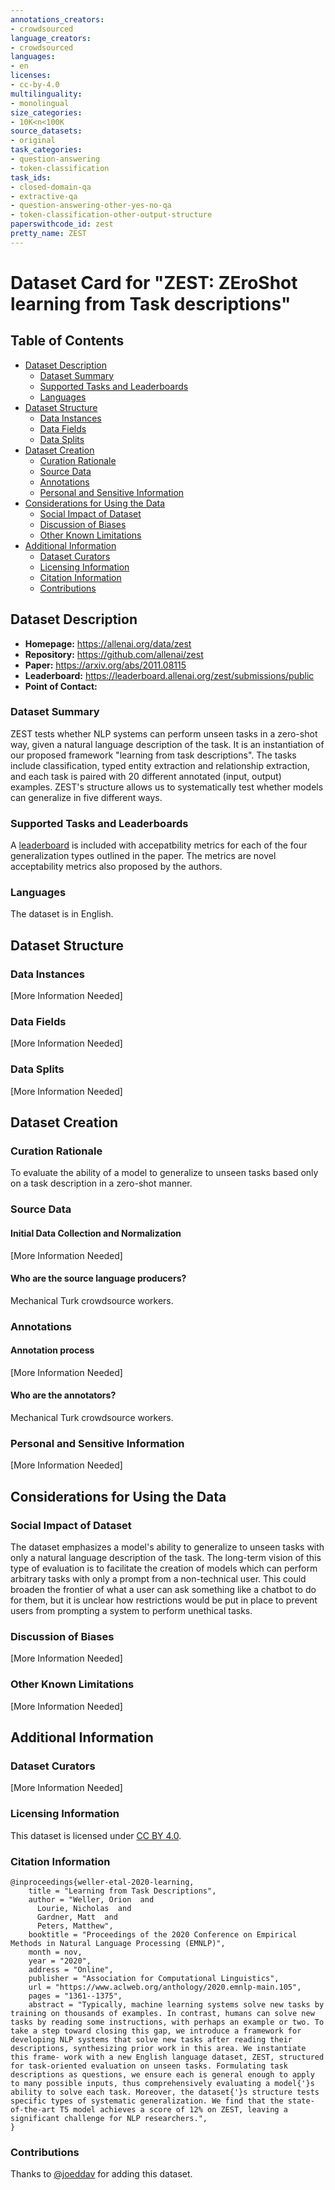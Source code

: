 ```yaml
---
annotations_creators:
- crowdsourced
language_creators:
- crowdsourced
languages:
- en
licenses:
- cc-by-4.0
multilinguality:
- monolingual
size_categories:
- 10K<n<100K
source_datasets:
- original
task_categories:
- question-answering
- token-classification
task_ids:
- closed-domain-qa
- extractive-qa
- question-answering-other-yes-no-qa
- token-classification-other-output-structure
paperswithcode_id: zest
pretty_name: ZEST
---
```


# Dataset Card for "ZEST: ZEroShot learning from Task descriptions"

## Table of Contents
- [Dataset Description](#dataset-description)
  - [Dataset Summary](#dataset-summary)
  - [Supported Tasks and Leaderboards](#supported-tasks-and-leaderboards)
  - [Languages](#languages)
- [Dataset Structure](#dataset-structure)
  - [Data Instances](#data-instances)
  - [Data Fields](#data-fields)
  - [Data Splits](#data-splits)
- [Dataset Creation](#dataset-creation)
  - [Curation Rationale](#curation-rationale)
  - [Source Data](#source-data)
  - [Annotations](#annotations)
  - [Personal and Sensitive Information](#personal-and-sensitive-information)
- [Considerations for Using the Data](#considerations-for-using-the-data)
  - [Social Impact of Dataset](#social-impact-of-dataset)
  - [Discussion of Biases](#discussion-of-biases)
  - [Other Known Limitations](#other-known-limitations)
- [Additional Information](#additional-information)
  - [Dataset Curators](#dataset-curators)
  - [Licensing Information](#licensing-information)
  - [Citation Information](#citation-information)
  - [Contributions](#contributions)

## Dataset Description

- **Homepage:** https://allenai.org/data/zest
- **Repository:** https://github.com/allenai/zest
- **Paper:** https://arxiv.org/abs/2011.08115
- **Leaderboard:** https://leaderboard.allenai.org/zest/submissions/public
- **Point of Contact:**

### Dataset Summary

ZEST tests whether NLP systems can perform unseen tasks in a zero-shot way, given a natural language description of
the task. It is an instantiation of our proposed framework "learning from task descriptions". The tasks include
classification, typed entity extraction and relationship extraction, and each task is paired with 20 different
annotated (input, output) examples. ZEST's structure allows us to systematically test whether models can generalize
in five different ways.

### Supported Tasks and Leaderboards

A [leaderboard](https://leaderboard.allenai.org/zest/submissions/public) is included with accepatbility metrics for
each of the four generalization types outlined in the paper. The metrics are novel acceptability metrics also
proposed by the authors.

### Languages

The dataset is in English.

## Dataset Structure

### Data Instances

[More Information Needed]

### Data Fields

[More Information Needed]

### Data Splits

[More Information Needed]

## Dataset Creation

### Curation Rationale

To evaluate the ability of a model to generalize to unseen tasks based only on a task description in a zero-shot
manner.

### Source Data

#### Initial Data Collection and Normalization

[More Information Needed]

#### Who are the source language producers?

Mechanical Turk crowdsource workers.

### Annotations

#### Annotation process

[More Information Needed]

#### Who are the annotators?

Mechanical Turk crowdsource workers.

### Personal and Sensitive Information

[More Information Needed]

## Considerations for Using the Data

### Social Impact of Dataset

The dataset emphasizes a model's ability to generalize to unseen tasks with only a natural language description of
the task. The long-term vision of this type of evaluation is to facilitate the creation of models which can perform
arbitrary tasks with only a prompt from a non-technical user. This could broaden the frontier of what a user can
ask something like a chatbot to do for them, but it is unclear how restrictions would be put in place to prevent
users from prompting a system to perform unethical tasks.

### Discussion of Biases

[More Information Needed]

### Other Known Limitations

[More Information Needed]

## Additional Information

### Dataset Curators

[More Information Needed]

### Licensing Information

This dataset is licensed under [CC BY 4.0](https://creativecommons.org/licenses/by/4.0/).

### Citation Information

```
@inproceedings{weller-etal-2020-learning,
    title = "Learning from Task Descriptions",
    author = "Weller, Orion  and
      Lourie, Nicholas  and
      Gardner, Matt  and
      Peters, Matthew",
    booktitle = "Proceedings of the 2020 Conference on Empirical Methods in Natural Language Processing (EMNLP)",
    month = nov,
    year = "2020",
    address = "Online",
    publisher = "Association for Computational Linguistics",
    url = "https://www.aclweb.org/anthology/2020.emnlp-main.105",
    pages = "1361--1375",
    abstract = "Typically, machine learning systems solve new tasks by training on thousands of examples. In contrast, humans can solve new tasks by reading some instructions, with perhaps an example or two. To take a step toward closing this gap, we introduce a framework for developing NLP systems that solve new tasks after reading their descriptions, synthesizing prior work in this area. We instantiate this frame- work with a new English language dataset, ZEST, structured for task-oriented evaluation on unseen tasks. Formulating task descriptions as questions, we ensure each is general enough to apply to many possible inputs, thus comprehensively evaluating a model{'}s ability to solve each task. Moreover, the dataset{'}s structure tests specific types of systematic generalization. We find that the state-of-the-art T5 model achieves a score of 12% on ZEST, leaving a significant challenge for NLP researchers.",
}
```


### Contributions

Thanks to [@joeddav](https://github.com/joeddav) for adding this dataset.
